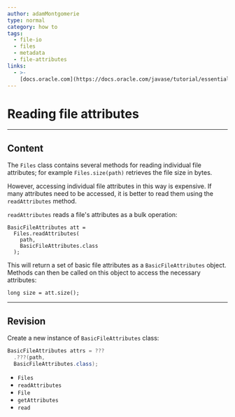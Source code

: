 ```yaml
---
author: adamMontgomerie
type: normal
category: how to
tags:
  - file-io
  - files
  - metadata
  - file-attributes
links:
  - >-
    [docs.oracle.com](https://docs.oracle.com/javase/tutorial/essential/io/fileAttr.html){website}
---
```


# Reading file attributes


---

## Content

The `Files` class contains several methods for reading individual file attributes; for example `Files.size(path)` retrieves the file size in bytes.

However, accessing individual file attributes in this way is expensive. If many  attributes need to be accessed, it is better to read them using the `readAttributes` method.

`readAttributes` reads a file's attributes as a bulk operation:

```plain-text
BasicFileAttributes att =
  Files.readAttributes(
    path, 
    BasicFileAttributes.class
  );
```

This will return a set of basic file attributes as a `BasicFileAttributes` object. Methods can then be called on this object to access the necessary attributes:

```plain-text
long size = att.size();
```


---

## Revision

Create a new instance of `BasicFileAttributes` class:

```java
BasicFileAttributes attrs = ???
  .???(path,
  BasicFileAttributes.class);
```

- `Files` 
- `readAttributes` 
- `File` 
- `getAttributes` 
- `read`
